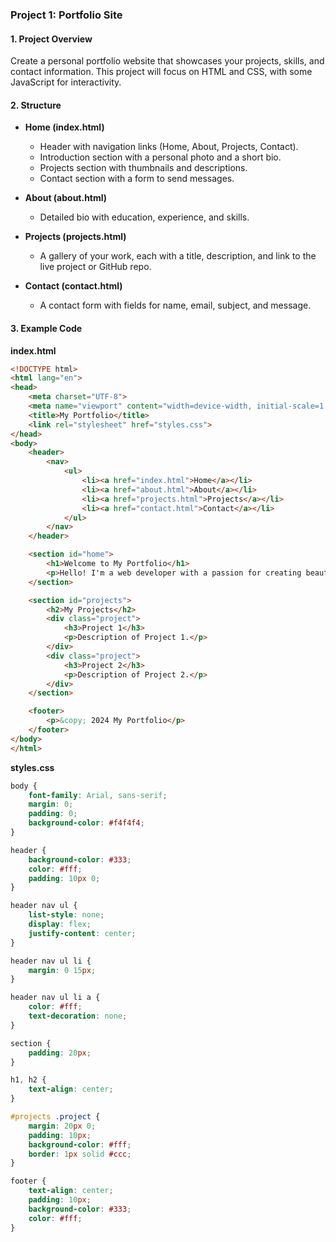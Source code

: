 ### **Project 1: Portfolio Site**

#### **1. Project Overview**
Create a personal portfolio website that showcases your projects, skills, and contact information. This project will focus on HTML and CSS, with some JavaScript for interactivity.

#### **2. Structure**
- **Home (index.html)**
  - Header with navigation links (Home, About, Projects, Contact).
  - Introduction section with a personal photo and a short bio.
  - Projects section with thumbnails and descriptions.
  - Contact section with a form to send messages.

- **About (about.html)**
  - Detailed bio with education, experience, and skills.

- **Projects (projects.html)**
  - A gallery of your work, each with a title, description, and link to the live project or GitHub repo.

- **Contact (contact.html)**
  - A contact form with fields for name, email, subject, and message.

#### **3. Example Code**

**index.html**
```html
<!DOCTYPE html>
<html lang="en">
<head>
    <meta charset="UTF-8">
    <meta name="viewport" content="width=device-width, initial-scale=1.0">
    <title>My Portfolio</title>
    <link rel="stylesheet" href="styles.css">
</head>
<body>
    <header>
        <nav>
            <ul>
                <li><a href="index.html">Home</a></li>
                <li><a href="about.html">About</a></li>
                <li><a href="projects.html">Projects</a></li>
                <li><a href="contact.html">Contact</a></li>
            </ul>
        </nav>
    </header>

    <section id="home">
        <h1>Welcome to My Portfolio</h1>
        <p>Hello! I'm a web developer with a passion for creating beautiful and functional websites.</p>
    </section>

    <section id="projects">
        <h2>My Projects</h2>
        <div class="project">
            <h3>Project 1</h3>
            <p>Description of Project 1.</p>
        </div>
        <div class="project">
            <h3>Project 2</h3>
            <p>Description of Project 2.</p>
        </div>
    </section>

    <footer>
        <p>&copy; 2024 My Portfolio</p>
    </footer>
</body>
</html>
```

**styles.css**
```css
body {
    font-family: Arial, sans-serif;
    margin: 0;
    padding: 0;
    background-color: #f4f4f4;
}

header {
    background-color: #333;
    color: #fff;
    padding: 10px 0;
}

header nav ul {
    list-style: none;
    display: flex;
    justify-content: center;
}

header nav ul li {
    margin: 0 15px;
}

header nav ul li a {
    color: #fff;
    text-decoration: none;
}

section {
    padding: 20px;
}

h1, h2 {
    text-align: center;
}

#projects .project {
    margin: 20px 0;
    padding: 10px;
    background-color: #fff;
    border: 1px solid #ccc;
}

footer {
    text-align: center;
    padding: 10px;
    background-color: #333;
    color: #fff;
}
```
